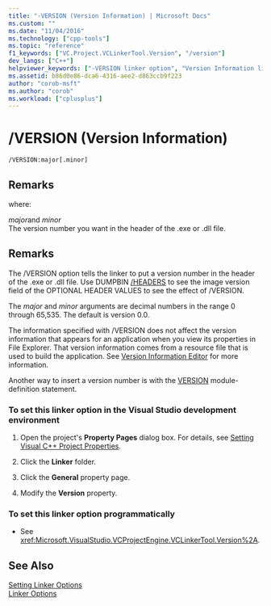 ```yaml
---
title: "-VERSION (Version Information) | Microsoft Docs"
ms.custom: ""
ms.date: "11/04/2016"
ms.technology: ["cpp-tools"]
ms.topic: "reference"
f1_keywords: ["VC.Project.VCLinkerTool.Version", "/version"]
dev_langs: ["C++"]
helpviewer_keywords: ["-VERSION linker option", "Version Information linker option", "version numbers, specifying in .exe", "/VERSION linker option", "VERSION linker option"]
ms.assetid: b86d0e86-dca6-4316-aee2-d863ccb9f223
author: "corob-msft"
ms.author: "corob"
ms.workload: ["cplusplus"]
---
```

# /VERSION (Version Information)
```  
/VERSION:major[.minor]  
```  
  
## Remarks  
 where:  
  
 *major*and *minor*  
 The version number you want in the header of the .exe or .dll file.  
  
## Remarks  
 The /VERSION option tells the linker to put a version number in the header of the .exe or .dll file. Use DUMPBIN [/HEADERS](../../build/reference/headers.md) to see the image version field of the OPTIONAL HEADER VALUES to see the effect of /VERSION.  
  
 The *major* and *minor* arguments are decimal numbers in the range 0 through 65,535. The default is version 0.0.  
  
 The information specified with /VERSION does not affect the version information that appears for an application when you view its properties in File Explorer. That version information comes from a resource file that is used to build the application. See [Version Information Editor](../../windows/version-information-editor.md) for more information.  
  
 Another way to insert a version number is with the [VERSION](../../build/reference/version-c-cpp.md) module-definition statement.  
  
### To set this linker option in the Visual Studio development environment  
  
1.  Open the project's **Property Pages** dialog box. For details, see [Setting Visual C++ Project Properties](../../ide/working-with-project-properties.md).  
  
2.  Click the **Linker** folder.  
  
3.  Click the **General** property page.  
  
4.  Modify the **Version** property.  
  
### To set this linker option programmatically  
  
-   See <xref:Microsoft.VisualStudio.VCProjectEngine.VCLinkerTool.Version%2A>.  
  
## See Also  
 [Setting Linker Options](../../build/reference/setting-linker-options.md)   
 [Linker Options](../../build/reference/linker-options.md)